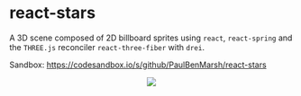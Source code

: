 # react-stars

A 3D scene composed of 2D billboard sprites using ```react```, ```react-spring``` and the ```THREE.js``` reconciler ```react-three-fiber``` with ```drei```.

Sandbox: https://codesandbox.io/s/github/PaulBenMarsh/react-stars

<p align="center">
<img src="https://github.com/PaulBenMarsh/react-stars/blob/master/screenshots/loop.gif?raw=true">
</p>
